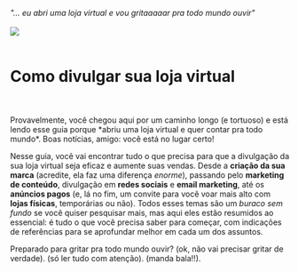 *"... eu abri uma loja virtual e vou gritaaaaar pra todo mundo ouvir"*
<br>
<br>
![](http://minestore-blog.s3.amazonaws.com/wp-content/uploads/2014/08/post-megaphone.png)
<br>
<br>
# Como divulgar sua loja virtual
<br>
<br>
Provavelmente, você chegou aqui por um caminho longo (e tortuoso) e está lendo esse guia porque *abriu uma loja virtual e quer contar pra todo mundo*. Boas notícias, amigo: você está no lugar certo!

Nesse guia, você vai encontrar tudo o que precisa para que a divulgação da sua loja virtual seja eficaz e aumente suas vendas. Desde a **criação da sua marca** (acredite, ela faz uma diferença *enorme*), passando pelo **marketing de conteúdo**, divulgação em **redes sociais** e **email marketing**, até os **anúncios pagos** (e, lá no fim, um convite para você voar mais alto com **lojas físicas**, temporárias ou não). Todos esses temas são um *buraco sem fundo* se você quiser pesquisar mais, mas aqui eles estão resumidos ao essencial: é tudo o que você precisa saber para começar, com indicações de referências para se aprofundar melhor em cada um dos assuntos.

Preparado para gritar pra todo mundo ouvir? (ok, não vai precisar gritar de verdade). (só ler tudo com atenção). (manda bala!!).
